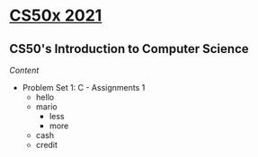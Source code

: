 # [CS50x 2021](https://courses.edx.org/courses/course-v1:HarvardX+CS50+X/course/#block-v1:HarvardX+CS50+X+type@chapter+block@6f03d24800094666b5e522412d707ad7)
## CS50's Introduction to Computer Science
_Content_

 -  Problem Set 1: C - Assignments 1
	   - hello
	-   mario
	    -   less
	    -  more
	-   cash
	-   credit
 

